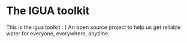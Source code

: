 # The IGUA toolkit
This is the igua toolkit : )
An open source project to help us get reliable water for everyone, everywhere, anytime.
